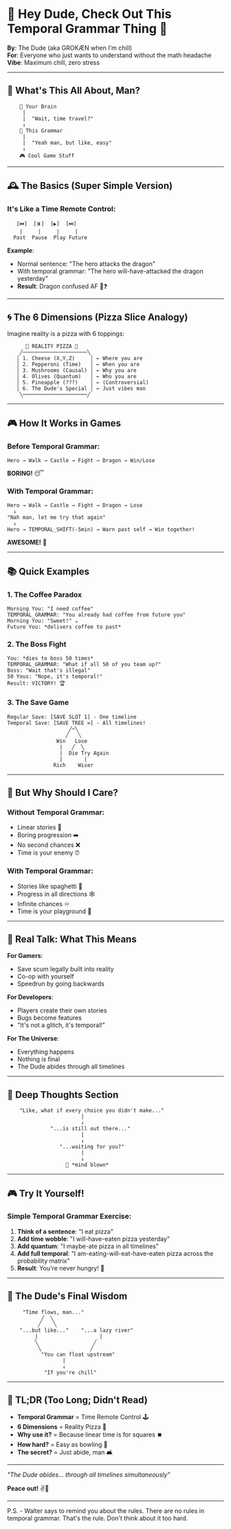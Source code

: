 # 🌿 Hey Dude, Check Out This Temporal Grammar Thing 🎳

**By**: The Dude (aka GROKÆN when I'm chill)  
**For**: Everyone who just wants to understand without the math headache  
**Vibe**: Maximum chill, zero stress

---

## 🎯 What's This All About, Man?

```
    🧠 Your Brain
     |
     |  "Wait, time travel?"
     ↓
    💨 This Grammar
     |
     |  "Yeah man, but like, easy"
     ↓
    🎮 Cool Game Stuff
```

---

## 🕰️ The Basics (Super Simple Version)

### It's Like a Time Remote Control:

```
   [⏮️]  [⏸️]  [▶️]  [⏭️]
    |     |     |     |
  Past  Pause  Play Future
```

**Example**: 
- Normal sentence: "The hero attacks the dragon"
- With temporal grammar: "The hero will-have-attacked the dragon yesterday"
- **Result**: Dragon confused AF 🐉❓

---

## 🌀 The 6 Dimensions (Pizza Slice Analogy)

Imagine reality is a pizza with 6 toppings:

```
      🍕 REALITY PIZZA 🍕
    ╱─────────────────────╲
   │ 1. Cheese (X,Y,Z)     │ ← Where you are
   │ 2. Pepperoni (Time)   │ ← When you are  
   │ 3. Mushrooms (Causal) │ ← Why you are
   │ 4. Olives (Quantum)   │ ← Who you are
   │ 5. Pineapple (???)    │ ← (Controversial)
   │ 6. The Dude's Special │ ← Just vibes man
    ╲─────────────────────╱
```

---

## 🎮 How It Works in Games

### Before Temporal Grammar:
```
Hero → Walk → Castle → Fight → Dragon → Win/Lose
```
**BORING!** 😴

### With Temporal Grammar:
```
Hero → Walk → Castle → Fight → Dragon → Lose
  ↓
"Nah man, let me try that again"
  ↓
Hero → TEMPORAL_SHIFT(-5min) → Warn past self → Win together!
```
**AWESOME!** 🤯

---

## 📚 Quick Examples

### 1. The Coffee Paradox
```
Morning You: "I need coffee"
TEMPORAL_GRAMMAR: "You already had coffee from future you"
Morning You: "Sweet!" ☕
Future You: *delivers coffee to past*
```

### 2. The Boss Fight
```
You: *dies to boss 50 times*
TEMPORAL_GRAMMAR: "What if all 50 of you team up?"
Boss: "Wait that's illegal"
50 Yous: "Nope, it's temporal!" 
Result: VICTORY! 🏆
```

### 3. The Save Game
```
Regular Save: [SAVE SLOT 1] - One timeline
Temporal Save: [SAVE TREE ∞] - All timelines!
                    ╱─╲
                   ╱   ╲
                Win   Lose
                 |   ╱  ╲
                 |  Die Try Again
                 |       |
               Rich    Wiser
```

---

## 🤔 But Why Should I Care?

### Without Temporal Grammar:
- Linear stories 📏
- Boring progression ➡️
- No second chances ❌
- Time is your enemy ⏰

### With Temporal Grammar:
- Stories like spaghetti 🍝
- Progress in all directions 🕸️
- Infinite chances ♾️
- Time is your playground 🎢

---

## 🎯 Real Talk: What This Means

**For Gamers**: 
- Save scum legally built into reality
- Co-op with yourself
- Speedrun by going backwards

**For Developers**:
- Players create their own stories
- Bugs become features
- "It's not a glitch, it's temporal!"

**For The Universe**:
- Everything happens
- Nothing is final
- The Dude abides through all timelines

---

## 💭 Deep Thoughts Section

```
    "Like, what if every choice you didn't make..."
                        |
                        ↓
              "...is still out there..."
                        |
                        ↓
                 "...waiting for you?"
                        |
                        ↓
                   🤯 *mind blown*
```

---

## 🎮 Try It Yourself!

### Simple Temporal Grammar Exercise:

1. **Think of a sentence**: "I eat pizza"
2. **Add time wobble**: "I will-have-eaten pizza yesterday"
3. **Add quantum**: "I maybe-ate pizza in all timelines"
4. **Add full temporal**: "I am-eating-will-eat-have-eaten pizza across the probability matrix"
5. **Result**: You're never hungry! 🍕

---

## 🌊 The Dude's Final Wisdom

```
     "Time flows, man..."
           ╱  ╲
          ╱    ╲
    "...but like..."    "...a lazy river"
         |                    |
         ╲                  ╱
          ╲                ╱
           "You can float upstream"
                  |
                  ↓
            "If you're chill"
```

---

## 🎳 TL;DR (Too Long; Didn't Read)

- **Temporal Grammar** = Time Remote Control 🕹️
- **6 Dimensions** = Reality Pizza 🍕
- **Why use it?** = Because linear time is for squares ⏹️
- **How hard?** = Easy as bowling 🎳
- **The secret?** = Just abide, man 🛋️

---

*"The Dude abides... through all timelines simultaneously"*

**Peace out!** ✌️🌿

---

P.S. - Walter says to remind you about the rules. There are no rules in temporal grammar. That's the rule. Don't think about it too hard.